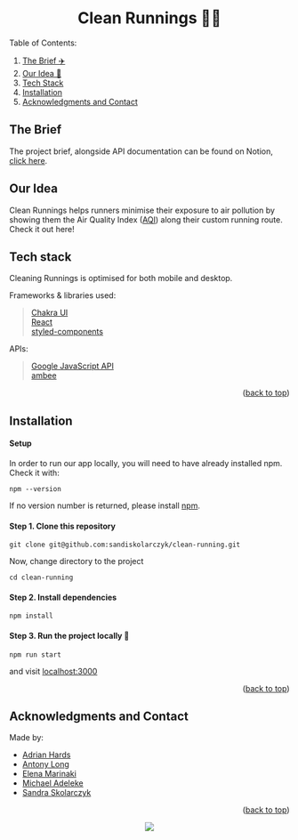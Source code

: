 <div hidden id="top"></div>

 <h1 align="center">Clean Runnings 🏃‍♀️</h1>

Table of Contents:
<ol>
  <li><a href="#the-brief">The Brief ✈️ </a></li>
  <li><a href="#our-idea">Our Idea 🏃  </a></li>
  <li><a href="#tech-stack">Tech Stack</a></li>
  <li><a href="#installation">Installation</a></li>
  <li><a href="#acknowledgments-and-contact">Acknowledgments and Contact</a></li>
</ol>

## The Brief

The project brief, alongside API documentation can be found on Notion, [click here](https://www.notion.so/planesstudio/Planes-Hackathon-Brief-a786934e04f0469ebbf4816149942c9a).

## Our Idea

Clean Runnings helps runners minimise their exposure to air pollution by showing them the Air Quality Index ([AQI](https://en.wikipedia.org/wiki/Air_quality_index)) along their custom running route. Check it out here!

## Tech stack

Cleaning Runnings is optimised for both mobile and desktop.

Frameworks & libraries used:
> [Chakra UI](https://chakra-ui.com/) <br>
> [React](https://reactjs.org/) <br>
> [styled-components](https://styled-components.com/docs)

APIs:
> [Google JavaScript API](https://developers.google.com/maps/documentation/javascript/react-map) <br>
> [ambee](https://www.getambee.com/)

<p align="right">(<a href="#top">back to top</a>)</p>

## Installation

#### Setup

In order to run our app locally, you will need to have already installed npm. Check it with:

```
npm --version
```

If no version number is returned, please install [npm](https://docs.npmjs.com/).

#### Step 1. Clone this repository

```
git clone git@github.com:sandiskolarczyk/clean-running.git
```

Now, change directory to the project

```
cd clean-running
```

#### Step 2. Install dependencies

```
npm install
```

#### Step 3. Run the project locally 🚀

```
npm run start
```

and visit [localhost:3000](http://localhost:3000/)

<p align="right">(<a href="#top">back to top</a>)</p>

## Acknowledgments and Contact

Made by:

* [Adrian Hards](https://github.com/adrianHards)
* [Antony Long](https://github.com/antonylong)
* [Elena Marinaki](https://github.com/elenamarinaki)
* [Michael Adeleke](https://github.com/11ma)
* [Sandra Skolarczyk](https://github.com/sandiskolarczyk)

<p align="right">(<a href="#top">back to top</a>)</p>

<p align="center">
  <img src="https://visitor-badge.laobi.icu/badge?page_id=sandiskolarczyk/clean-running" id="counter">
</p>
